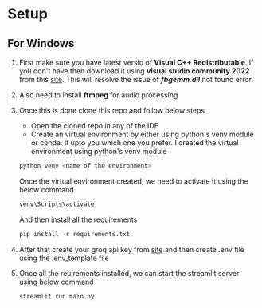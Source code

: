 # Setup
## For Windows
1) First make sure you have latest versio of  **Visual C++ Redistributable**. If you don't have then download it using **visual studio community 2022** from this [site](https://learn.microsoft.com/en-us/cpp/windows/latest-supported-vc-redist?view=msvc-170). This will resolve the issue of **_fbgemm.dll_** not found error.
2) Also need to install **ffmpeg** for audio processing
3) Once this is done clone this repo and follow below steps
    - Open the cloned repo in any of the IDE
    - Create an virtual environment by either using python's venv module or conda. It upto you which one you prefer.
    I created the virtual environment using python's venv module

    ```python
    python venv <name of the environment>
    ```
    Once the virtual environment created, we need to activate it using the below command
    ```python
    venv\Scripts\activate
    ```
    And then install all the requirements
    ```python
    pip install -r requirements.txt
    ```
4) After that create your groq api key from [site](https://console.groq.com/keys) and then create .env file using the .env_template file
5) Once all the reuirements installed, we can start the streamlit server using below command
    ```python
    streamlit run main.py
    ```
        

